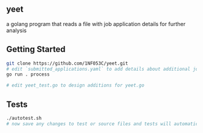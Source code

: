 ## yeet

a golang program that reads a file with job application details for further analysis

## Getting Started
```sh
git clone https://github.com/1NF053C/yeet.git
# edit `submitted_applications.yaml` to add details about additional jobs applied to
go run . process

# edit yeet_test.go to design additions for yeet.go
```

## Tests

```sh
./autotest.sh
# now save any changes to test or source files and tests will automatically rerun
```